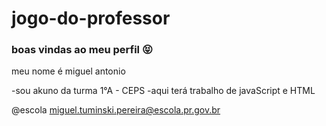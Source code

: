 # jogo-do-professor
### boas vindas ao meu perfil  😝
meu nome é miguel antonio

-sou akuno da  turma 1°A - CEPS
-aqui terá trabalho de javaScript  e HTML

@escola miguel.tuminski.pereira@escola.pr.gov.br
